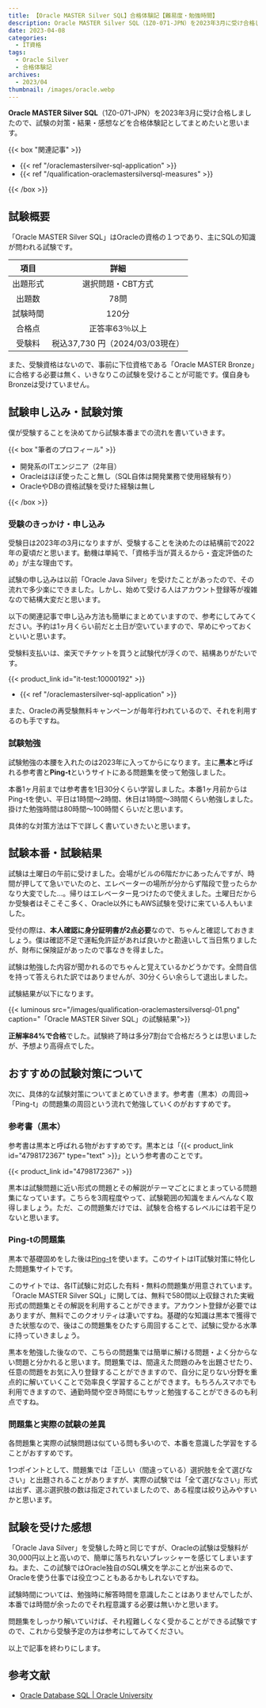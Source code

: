 ```yaml
---
title: 【Oracle MASTER Silver SQL】合格体験記【難易度・勉強時間】
description: Oracle MASTER Silver SQL（1Z0-071-JPN）を2023年3月に受け合格しましたので、試験の対策・結果・感想などを合格体験記としてまとめたいと思います。
date: 2023-04-08
categories: 
  - IT資格
tags: 
  - Oracle Silver
  - 合格体験記
archives: 
  - 2023/04
thumbnail: /images/oracle.webp
---
```


**Oracle MASTER Silver SQL**（1Z0-071-JPN）を2023年3月に受け合格しましたので、試験の対策・結果・感想などを合格体験記としてまとめたいと思います。

<!--more-->

{{< box "関連記事" >}}
<ul>
<li>{{< ref "/oraclemastersilver-sql-application" >}}</li>
<li>{{< ref "/qualification-oraclemastersilversql-measures" >}}</li>
</ul>
{{< /box >}}

## 試験概要

「Oracle MASTER Silver SQL」はOracleの資格の１つであり、主にSQLの知識が問われる試験です。

|項目|詳細|
| :---: | :---: |
|出題形式|選択問題・CBT方式|
|出題数|78問|
|試験時間|120分|
|合格点|正答率63％以上|
|受験料|税込37,730 円（2024/03/03現在）|

また、受験資格はないので、事前に下位資格である「Oracle MASTER Bronze」に合格する必要は無く、いきなりこの試験を受けることが可能です。僕自身もBronzeは受けていません。

## 試験申し込み・試験対策

僕が受験することを決めてから試験本番までの流れを書いていきます。

{{< box "筆者のプロフィール" >}}
<ul>
<li>開発系のITエンジニア（2年目）</li>
<li>Oracleはほぼ使ったこと無し（SQL自体は開発業務で使用経験有り）</li>
<li>OracleやDBの資格試験を受けた経験は無し</li>
</ul>
{{< /box >}}

### 受験のきっかけ・申し込み

受験日は2023年の3月になりますが、受験することを決めたのは結構前で2022年の夏頃だと思います。動機は単純で、「資格手当が貰えるから・査定評価のため」が主な理由です。

試験の申し込みは以前「Oracle Java Silver」を受けたことがあったので、その流れで多少楽にできました。しかし、始めて受ける人はアカウント登録等が複雑なので結構大変だと思います。

以下の関連記事で申し込み方法も簡単にまとめていますので、参考にしてみてください。予約は1ヶ月くらい前だと土日が空いていますので、早めにやっておくといいと思います。

受験料支払いは、楽天でチケットを買うと試験代が浮くので、結構ありがたいです。

{{< product_link id="it-test:10000192" >}}

* {{< ref "/oraclemastersilver-sql-application" >}}

また、Oracleの再受験無料キャンペーンが毎年行われているので、それを利用するのも手ですね。

### 試験勉強

試験勉強の本腰を入れたのは2023年に入ってからになります。主に**黒本**と呼ばれる参考書と**Ping-t**というサイトにある問題集を使って勉強しました。

本番1ヶ月前までは参考書を1日30分くらい学習しました。本番1ヶ月前からはPing-tを使い、平日は1時間～2時間、休日は1時間～3時間くらい勉強しました。掛けた勉強時間は80時間～100時間くらいだと思います。

具体的な対策方法は下で詳しく書いていきたいと思います。

## 試験本番・試験結果

試験は土曜日の午前に受けました。会場がビルの6階だかにあったんですが、時間が押してて急いでいたのと、エレベーターの場所が分からず階段で登ったらかなり大変でした…。帰りはエレベーター見つけたので使えました。土曜日だからか受験者はそこそこ多く、Oracle以外にもAWS試験を受けに来ている人もいました。

受付の際は、**本人確認に身分証明書が2点必要**なので、ちゃんと確認しておきましょう。僕は確認不足で運転免許証があれば良いかと勘違いして当日焦りましたが、財布に保険証があったので事なきを得ました。

試験は勉強した内容が聞かれるのでちゃんと覚えているかどうかです。全問自信を持って答えられた訳ではありませんが、30分くらい余らして退出しました。

試験結果が以下になります。

{{< luminous src="/images/qualification-oraclemastersilversql-01.png" caption="「Oracle MASTER Silver SQL」の試験結果">}}

**正解率84%で合格**でした。試験終了時は多分7割台で合格だろうとは思いましたが、予想より高得点でした。

## おすすめの試験対策について

次に、具体的な試験対策についてまとめていきます。参考書（黒本）の周回→「Ping-t」の問題集の周回という流れで勉強していくのがおすすめです。

### 参考書（黒本）

参考書は黒本と呼ばれる物がおすすめです。黒本とは「{{< product_link id="4798172367" type="text" >}}」という参考書のことです。

{{< product_link id="4798172367" >}}

黒本は試験問題に近い形式の問題とその解説がテーマごとにまとまっている問題集になっています。こちらを3周程度やって、試験範囲の知識をまんべんなく取得しましょう。ただ、この問題集だけでは、試験を合格するレベルには若干足りないと思います。

### Ping-tの問題集

黒本で基礎固めをした後は[Ping-t](https://mondai.ping-t.com/g)を使います。このサイトはIT試験対策に特化した問題集サイトです。

このサイトでは、各IT試験に対応した有料・無料の問題集が用意されています。「Oracle MASTER Silver SQL」に関しては、無料で580問以上収録された実戦形式の問題集とその解説を利用することができます。アカウント登録が必要ではありますが、無料でこのクオリティは凄いですね。基礎的な知識は黒本で獲得できた状態なので、後はこの問題集をひたすら周回することで、試験に受かる水準に持っていきましょう。

黒本を勉強した後なので、こちらの問題集では簡単に解ける問題・よく分からない問題と分かれると思います。問題集では、間違えた問題のみを出題させたり、任意の問題をお気に入り登録することができますので、自分に足りない分野を重点的に解いていくことで効率良く学習することができます。もちろんスマホでも利用できますので、通勤時間や空き時間にもサッと勉強することができるのも利点ですね。

### 問題集と実際の試験の差異

各問題集と実際の試験問題は似ている問も多いので、本番を意識した学習をすることがおすすめです。

1つポイントとして、問題集では「正しい（間違っている）選択肢を全て選びなさい」と出題されることがありますが、実際の試験では「全て選びなさい」形式は出ず、選ぶ選択肢の数は指定されていましたので、ある程度は絞り込みやすいかと思います。

## 試験を受けた感想

「Oracle Java Silver」を受験した時と同じですが、Oracleの試験は受験料が30,000円以上と高いので、簡単に落ちれないプレッシャーを感じてしまいますね。また、この試験ではOracle独自のSQL構文を学ぶことが出来るので、Oracleを使う仕事では役立つこともあるかもしれないですね。

試験時間については、勉強時に解答時間を意識したことはありませんでしたが、本番では時間が余ったのでそれ程意識する必要は無いかと思います。

問題集をしっかり解いていけば、それ程難しくなく受かることができる試験ですので、これから受験予定の方は参考にしてみてください。

以上で記事を終わりにします。

## 参考文献

* [Oracle Database SQL | Oracle University](https://education.oracle.com/ja/oracle-database-sql/pexam_1Z0-071)